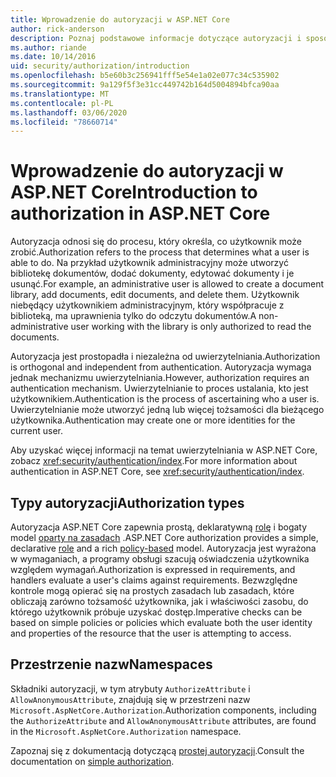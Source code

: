 ```yaml
---
title: Wprowadzenie do autoryzacji w ASP.NET Core
author: rick-anderson
description: Poznaj podstawowe informacje dotyczące autoryzacji i sposobu działania autoryzacji w aplikacjach ASP.NET Core.
ms.author: riande
ms.date: 10/14/2016
uid: security/authorization/introduction
ms.openlocfilehash: b5e60b3c256941fff5e54e1a02e077c34c535902
ms.sourcegitcommit: 9a129f5f3e31cc449742b164d5004894bfca90aa
ms.translationtype: MT
ms.contentlocale: pl-PL
ms.lasthandoff: 03/06/2020
ms.locfileid: "78660714"
---
```

# <a name="introduction-to-authorization-in-aspnet-core"></a><span data-ttu-id="7f78b-103">Wprowadzenie do autoryzacji w ASP.NET Core</span><span class="sxs-lookup"><span data-stu-id="7f78b-103">Introduction to authorization in ASP.NET Core</span></span>

<a name="security-authorization-introduction"></a>

<span data-ttu-id="7f78b-104">Autoryzacja odnosi się do procesu, który określa, co użytkownik może zrobić.</span><span class="sxs-lookup"><span data-stu-id="7f78b-104">Authorization refers to the process that determines what a user is able to do.</span></span> <span data-ttu-id="7f78b-105">Na przykład użytkownik administracyjny może utworzyć bibliotekę dokumentów, dodać dokumenty, edytować dokumenty i je usunąć.</span><span class="sxs-lookup"><span data-stu-id="7f78b-105">For example, an administrative user is allowed to create a document library, add documents, edit documents, and delete them.</span></span> <span data-ttu-id="7f78b-106">Użytkownik niebędący użytkownikiem administracyjnym, który współpracuje z biblioteką, ma uprawnienia tylko do odczytu dokumentów.</span><span class="sxs-lookup"><span data-stu-id="7f78b-106">A non-administrative user working with the library is only authorized to read the documents.</span></span>

<span data-ttu-id="7f78b-107">Autoryzacja jest prostopadła i niezależna od uwierzytelniania.</span><span class="sxs-lookup"><span data-stu-id="7f78b-107">Authorization is orthogonal and independent from authentication.</span></span> <span data-ttu-id="7f78b-108">Autoryzacja wymaga jednak mechanizmu uwierzytelniania.</span><span class="sxs-lookup"><span data-stu-id="7f78b-108">However, authorization requires an authentication mechanism.</span></span> <span data-ttu-id="7f78b-109">Uwierzytelnianie to proces ustalania, kto jest użytkownikiem.</span><span class="sxs-lookup"><span data-stu-id="7f78b-109">Authentication is the process of ascertaining who a user is.</span></span> <span data-ttu-id="7f78b-110">Uwierzytelnianie może utworzyć jedną lub więcej tożsamości dla bieżącego użytkownika.</span><span class="sxs-lookup"><span data-stu-id="7f78b-110">Authentication may create one or more identities for the current user.</span></span>

<span data-ttu-id="7f78b-111">Aby uzyskać więcej informacji na temat uwierzytelniania w ASP.NET Core, zobacz <xref:security/authentication/index>.</span><span class="sxs-lookup"><span data-stu-id="7f78b-111">For more information about authentication in ASP.NET Core, see <xref:security/authentication/index>.</span></span>

## <a name="authorization-types"></a><span data-ttu-id="7f78b-112">Typy autoryzacji</span><span class="sxs-lookup"><span data-stu-id="7f78b-112">Authorization types</span></span>

<span data-ttu-id="7f78b-113">Autoryzacja ASP.NET Core zapewnia prostą, deklaratywną [rolę](xref:security/authorization/roles) i bogaty model [oparty na zasadach](xref:security/authorization/policies) .</span><span class="sxs-lookup"><span data-stu-id="7f78b-113">ASP.NET Core authorization provides a simple, declarative [role](xref:security/authorization/roles) and a rich [policy-based](xref:security/authorization/policies) model.</span></span> <span data-ttu-id="7f78b-114">Autoryzacja jest wyrażona w wymaganiach, a programy obsługi szacują oświadczenia użytkownika względem wymagań.</span><span class="sxs-lookup"><span data-stu-id="7f78b-114">Authorization is expressed in requirements, and handlers evaluate a user's claims against requirements.</span></span> <span data-ttu-id="7f78b-115">Bezwzględne kontrole mogą opierać się na prostych zasadach lub zasadach, które obliczają zarówno tożsamość użytkownika, jak i właściwości zasobu, do którego użytkownik próbuje uzyskać dostęp.</span><span class="sxs-lookup"><span data-stu-id="7f78b-115">Imperative checks can be based on simple policies or policies which evaluate both the user identity and properties of the resource that the user is attempting to access.</span></span>

## <a name="namespaces"></a><span data-ttu-id="7f78b-116">Przestrzenie nazw</span><span class="sxs-lookup"><span data-stu-id="7f78b-116">Namespaces</span></span>

<span data-ttu-id="7f78b-117">Składniki autoryzacji, w tym atrybuty `AuthorizeAttribute` i `AllowAnonymousAttribute`, znajdują się w przestrzeni nazw `Microsoft.AspNetCore.Authorization`.</span><span class="sxs-lookup"><span data-stu-id="7f78b-117">Authorization components, including the `AuthorizeAttribute` and `AllowAnonymousAttribute` attributes, are found in the `Microsoft.AspNetCore.Authorization` namespace.</span></span>

<span data-ttu-id="7f78b-118">Zapoznaj się z dokumentacją dotyczącą [prostej autoryzacji](xref:security/authorization/simple).</span><span class="sxs-lookup"><span data-stu-id="7f78b-118">Consult the documentation on [simple authorization](xref:security/authorization/simple).</span></span>
